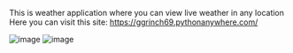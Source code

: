 This is weather application where you can view live weather in any location
Here you can visit this site: https://ggrinch69.pythonanywhere.com/


![image](https://github.com/GGrinch13/WeatherApp/assets/93399947/9ee6cc0f-cc98-4e35-9bdd-66339c4efa8b)
![image](https://github.com/GGrinch13/WeatherApp/assets/93399947/89b169db-fbfc-433b-aa85-e4271064b5c7)

